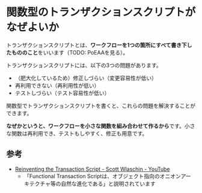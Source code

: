 # 関数型のトランザクションスクリプトがなぜよいか

トランザクションスクリプトとは、**ワークフローを1つの箇所にすべて書き下したもののこと**をいいます（TODO: PoEAAを見る）。

トランザクションスクリプトには、以下の3つの問題があります。

- （肥大化しているため）修正しづらい（変更容易性が低い）
- 再利用できない（再利用性が低い）
- テストしづらい（テスト容易性が低い）

関数型でトランザクションスクリプトを書くと、これらの問題を解決することができます。

**なぜかというと、ワークフローを小さな関数を組み合わせて作るから**です。小さな関数は再利用でき、テストもしやすく、修正も用意です。

## 参考

- [Reinventing the Transaction Script - Scott Wlaschin - YouTube](https://www.youtube.com/watch?v=USSkidmaS6w)
  - 「Functional Transaction Scriptは、オブジェクト指向のオニオンアーキテクチャ等の自然な進化である」と説明されています